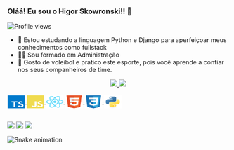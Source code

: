 ### Oláá! Eu sou o Higor Skowronski!! 👋
<p align="left"> <img src="https://komarev.com/ghpvc/?username=higorskw&color=blue" alt="Profile views" /> </p>


- 🌱 Estou estudando a linguagem Python e Django para aperfeiçoar meus conhecimentos como fullstack
- 👨‍🎓 Sou formado em Administração
- 🏐 Gosto de voleibol e pratico este esporte, pois você aprende a confiar nos seus companheiros de time.

<div align="center">
  <a href="https://github.com/higorskw">
  <img height="180em" src="https://github-readme-stats-higorskw.vercel.app/api?username=HigorSkw&show_icons=true&theme=cobalt&include_all_commits=true&count_private=true"/>
  <img height="180em" src="https://github-readme-stats-higorskw.vercel.app/api/top-langs/?username=HigorSkw&layout=compact&langs_count=7&theme=cobalt"/>
</div>
  
  <div style="display: inline_block"><br>
  <img align="center" alt="HigorSkw-Ts" height="30" width="40" src="https://raw.githubusercontent.com/devicons/devicon/master/icons/typescript/typescript-plain.svg">
  <img align="center" alt="HigorSkw-Js" height="30" width="40" src="https://raw.githubusercontent.com/devicons/devicon/master/icons/javascript/javascript-plain.svg">
  <img align="center" alt="HigorSkw-React" height="30" width="40" src="https://raw.githubusercontent.com/devicons/devicon/master/icons/react/react-original.svg">
  <img align="center" alt="HigorSkw-HTML" height="30" width="40" src="https://raw.githubusercontent.com/devicons/devicon/master/icons/html5/html5-original.svg">
  <img align="center" alt="HigorSkw-CSS" height="30" width="40" src="https://raw.githubusercontent.com/devicons/devicon/master/icons/css3/css3-original.svg">
  <img align="center" alt="HigorSkw-Python" height="30" width="40" src="https://raw.githubusercontent.com/devicons/devicon/master/icons/python/python-original.svg">
</div>
 
  ##
 
<div> 
  <a href="https://instagram.com/higorskw" target="_blank"><img src="https://img.shields.io/badge/-Instagram-%23E4405F?style=for-the-badge&logo=instagram&logoColor=white" target="_blank"></a>
  <a href = "mailto:higor.skowronski@gmail.com"><img src="https://img.shields.io/badge/-Gmail-%23333?style=for-the-badge&logo=gmail&logoColor=white" target="_blank"></a>
  <a href="https://www.linkedin.com/in/higorskw" target="_blank"><img src="https://img.shields.io/badge/-LinkedIn-%230077B5?style=for-the-badge&logo=linkedin&logoColor=white" target="_blank"></a> 
 
  ![Snake animation](https://github.com/HigorSkw/HigorSkw/blob/output/github-contribution-grid-snake.svg)
 
</div>
